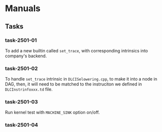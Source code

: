 # Manuals

## Tasks
### task-2501-01
To add a new builtin called `set_trace`, with corresponding intrinsics into company's backend.
### task-2501-02
To handle `set_trace` intrinsic in `DLCISelowering.cpp`, to make it into a node in DAG, then, it will need to be matched to the instruciton we defined in `DLCInstrinfoxxx.td` file.
### task-2501-03
Run kernel test with `MACHINE_SINK` option on/off.
### task-2501-04